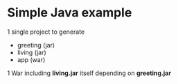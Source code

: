 # Simple Java example

1 single project to generate
- greeting (jar)
- living (jar)
- app (war)

1 War including **living.jar** itself depending on **greeting.jar**
